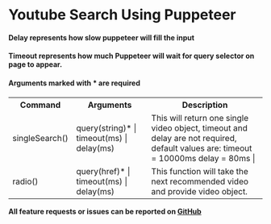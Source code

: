 <h1>Youtube Search Using Puppeteer </h1>

<h4>Delay represents how slow puppeteer will fill the input</h4>
<h4>Timeout represents how much Puppeteer will wait for query selector on page to appear.</h4>
<h4>Arguments marked with * are required <h4>

<table>
<tr>
<th>Command</th>
<th>Arguments</th>
<th>Description</th>
</tr>
<tr>
<td>singleSearch()</td>
<td>query(string)* | timeout(ms) | delay(ms) </td>
<td>This will return one single video object, timeout and delay are not required, default values are:
timeout = 10000ms delay = 80ms | </td>
</tr>
<tr>
<td>radio()</td>
<td>query(href)* | timeout(ms) | delay(ms) </td>
<td>This function will take the next recommended video and provide video object.</td>
</tr>
</table>

All feature requests or issues can be reported on <a href="https://github.com/CirkaN">GitHub</a>


